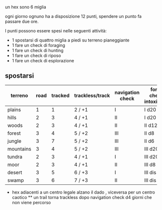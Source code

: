 un hex sono 6 miglia

ogni giorno ognuno ha a disposizione 12 punti, spendere un punto fa passare due ore.

I punti possono essere spesi nelle seguenti attività:

- 1 spostarsi di quattro miglia a piedi su terreno pianeggiante
- 1 fare un check di foraging
- 1 fare un check di hunting
- 1 fare un check di riposo
- 1 fare un check di esplorazione

## spostarsi

|terreno|road|tracked|trackless/track|navigation check| forage check / intoxication | hunt check / encounter | encounter day/night *|
|--|--|--|--|--|--|--|--|
|plains|1|1|2 / +1|I|I d20|I d12|d8 d12|
|hills|2|3|4 / +1|II|I d20|I d|d6 d12|
|woods|2|3|4 / +1|II|II d12|I d|d6 d8|
|forest|3|4|5 / +2|III|II d8|I d|d4 d6|
|jungle|3|7|5 / +2|III|II d6|I d|d4 d6|
|mountains|3|4|5 / +2|III|III d20|I d|d6 d12|
|tundra|2|3|4 / +1|I|III d20|I d|d6 d12|
|moor|2|3|4 / +1|II|III d8|I d|d6 d12|
|desert|3|5|6 / +3|I|III dis d20|I d|d10 d8|
|swamp|3|6|7 / +3|II|III dis d6|I d|d4 d8|

* hex adiacenti a un centro legale alzano il dado , viceversa per un centro caotico
** un trail torna trackless dopo navigation check d4 giorni che non viene percorso



